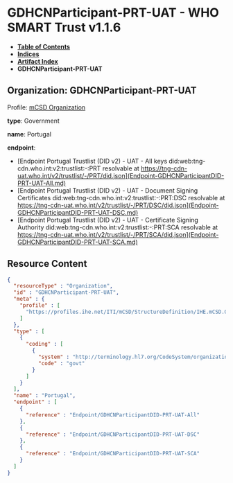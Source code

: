 # GDHCNParticipant-PRT-UAT - WHO SMART Trust v1.1.6

* [**Table of Contents**](toc.md)
* [**Indices**](indices.md)
* [**Artifact Index**](artifacts.md)
* **GDHCNParticipant-PRT-UAT**

## Organization: GDHCNParticipant-PRT-UAT

Profile: [mCSD Organization](https://profiles.ihe.net/ITI/mCSD/4.0.0/StructureDefinition-IHE.mCSD.Organization.html)

**type**: Government

**name**: Portugal

**endpoint**: 

* [Endpoint Portugal Trustlist (DID v2) - UAT - All keys did:web:tng-cdn.who.int:v2:trustlist:-:PRT resolvable at https://tng-cdn-uat.who.int/v2/trustlist/-/PRT/did.json](Endpoint-GDHCNParticipantDID-PRT-UAT-All.md)
* [Endpoint Portugal Trustlist (DID v2) - UAT - Document Signing Certificates did:web:tng-cdn.who.int:v2:trustlist:-:PRT:DSC resolvable at https://tng-cdn-uat.who.int/v2/trustlist/-/PRT/DSC/did.json](Endpoint-GDHCNParticipantDID-PRT-UAT-DSC.md)
* [Endpoint Portugal Trustlist (DID v2) - UAT - Certificate Signing Authority did:web:tng-cdn.who.int:v2:trustlist:-:PRT:SCA resolvable at https://tng-cdn-uat.who.int/v2/trustlist/-/PRT/SCA/did.json](Endpoint-GDHCNParticipantDID-PRT-UAT-SCA.md)



## Resource Content

```json
{
  "resourceType" : "Organization",
  "id" : "GDHCNParticipant-PRT-UAT",
  "meta" : {
    "profile" : [
      "https://profiles.ihe.net/ITI/mCSD/StructureDefinition/IHE.mCSD.Organization"
    ]
  },
  "type" : [
    {
      "coding" : [
        {
          "system" : "http://terminology.hl7.org/CodeSystem/organization-type",
          "code" : "govt"
        }
      ]
    }
  ],
  "name" : "Portugal",
  "endpoint" : [
    {
      "reference" : "Endpoint/GDHCNParticipantDID-PRT-UAT-All"
    },
    {
      "reference" : "Endpoint/GDHCNParticipantDID-PRT-UAT-DSC"
    },
    {
      "reference" : "Endpoint/GDHCNParticipantDID-PRT-UAT-SCA"
    }
  ]
}

```
